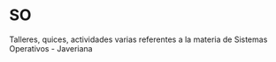# SO
Talleres, quices, actividades varias referentes a la materia de Sistemas Operativos - Javeriana
